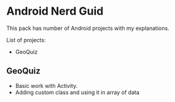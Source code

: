 # Android Nerd Guid #

This pack has number of Android projects with my explanations.

List of projects:

* GeoQuiz

## GeoQuiz ##
* Basic work with Activity.
* Adding custom class and using it in array of data

